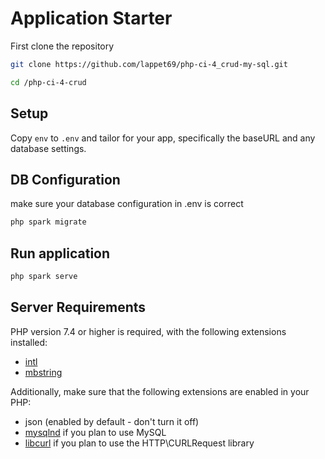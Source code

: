 # Application Starter

First clone the repository
```bash
git clone https://github.com/lappet69/php-ci-4_crud-my-sql.git

cd /php-ci-4-crud

```
## Setup

Copy `env` to `.env` and tailor for your app, specifically the baseURL
and any database settings.

## DB Configuration
make sure your database configuration in .env is correct

```bash
php spark migrate
```

## Run application

```bash
php spark serve
```


## Server Requirements

PHP version 7.4 or higher is required, with the following extensions installed:

- [intl](http://php.net/manual/en/intl.requirements.php)
- [mbstring](http://php.net/manual/en/mbstring.installation.php)

Additionally, make sure that the following extensions are enabled in your PHP:

- json (enabled by default - don't turn it off)
- [mysqlnd](http://php.net/manual/en/mysqlnd.install.php) if you plan to use MySQL
- [libcurl](http://php.net/manual/en/curl.requirements.php) if you plan to use the HTTP\CURLRequest library
